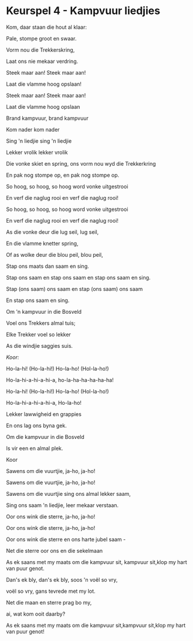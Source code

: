 # Keurspel 4 - Kampvuur liedjies

Kom, daar staan die hout al klaar:

Pale, stompe groot en swaar.

Vorm nou die Trekkerskring,

Laat ons nie mekaar verdring.

Steek maar aan! Steek maar aan!

Laat die vlamme hoog opslaan!

Steek maar aan! Steek maar aan!

Laat die vlamme hoog opslaan


Brand kampvuur, brand kampvuur

Kom nader kom nader

Sing 'n liedjie sing 'n liedjie

Lekker vrolik lekker vrolik


Die vonke skiet en spring, ons vorm nou wyd die Trekkerkring

En pak nog stompe op, en pak nog stompe op.

So hoog, so hoog, so hoog word vonke uitgestrooi

En verf die naglug rooi en verf die naglug rooi!

So hoog, so hoog, so hoog word vonke uitgestrooi

En verf die naglug rooi en verf die naglug rooi!


As die vonke deur die lug seil, lug seil,

En die vlamme knetter spring,

Of as wolke deur die blou peil, blou peil,

Stap ons maats dan saam en sing.

Stap ons saam en stap ons saam en stap ons saam en sing.

Stap (ons saam) ons saam en stap (ons saam) ons saam

En stap ons saam en sing.


Om 'n kampvuur in die Bosveld

Voel ons Trekkers almal tuis;

Elke Trekker voel so lekker

As die windjie saggies suis.


_Koor:_

Ho-la-hi! (Ho-la-hi!) Ho-la-ho! (Hol-la-ho!)

Ho-la-hi-a-hi-a-hi-a, ho-la-ha-ha-ha-ha-ha!

Ho-la-hi! (Ho-la-hi!) Ho-la-ho! (Hol-la-ho!)

Ho-la-hi-a-hi-a-hi-a, Ho-la-ho!


Lekker lawwigheid en grappies

En ons lag ons byna gek.

Om die kampvuur in die Bosveld

Is vir een en almal plek.


Koor


Sawens om die vuurtjie, ja-ho, ja-ho!

Sawens om die vuurtjie, ja-ho, ja-ho!

Sawens om die vuurtjie sing ons almal lekker saam,

Sing ons saam 'n liedjie, leer mekaar verstaan.


Oor ons wink die sterre, ja-ho, ja-ho!

Oor ons wink die sterre, ja-ho, ja-ho!

Oor ons wink die sterre en ons harte jubel saam -

Net die sterre oor ons en die sekelmaan


As ek saans met my maats om die kampvuur sit, kampvuur sit,klop my hart van puur genot.

Dan's ek bly, dan's ek bly, soos 'n voël so vry,

voël so vry, gans tevrede met my lot.

Net die maan en sterre prag bo my,

ai, wat kom ooit daarby?

As ek saans met my maats om die kampvuur sit,kampvuur sit,klop my hart van puur genot!

